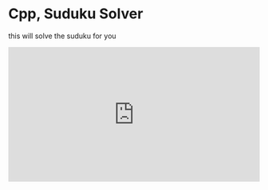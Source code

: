 # Cpp, Suduku Solver
 this will solve the suduku for you
 
 
<div style="width: 100%; height: 0px; position: relative; padding-bottom: 53.834%;"><iframe src="https://streamable.com/e/vnuxng" frameborder="0" width="100%" height="100%" allowfullscreen style="width: 100%; height: 100%; position: absolute;"></iframe></div>
